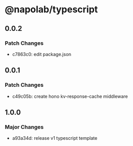 # @napolab/typescript

## 0.0.2

### Patch Changes

- c7863c0: edit package.json

## 0.0.1

### Patch Changes

- c49c05b: create hono kv-response-cache middleware

## 1.0.0

### Major Changes

- a93a34d: release v1 typescript template
